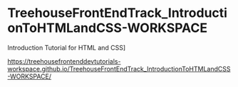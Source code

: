 # TreehouseFrontEndTrack_IntroductionToHTMLandCSS-WORKSPACE
 Introduction Tutorial for HTML and CSS]

https://treehousefrontenddevtutorials-workspace.github.io/TreehouseFrontEndTrack_IntroductionToHTMLandCSS-WORKSPACE/
